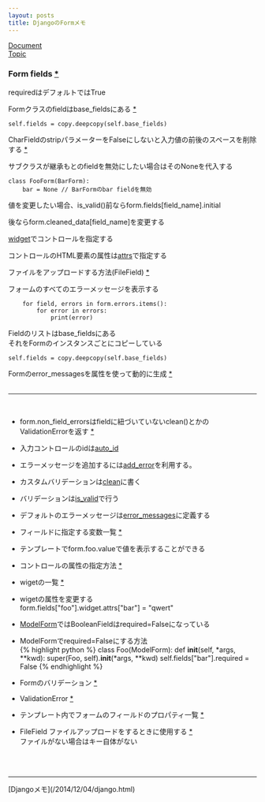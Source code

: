 ```yaml
---
layout: posts
title: DjangoのFormメモ 
---
```

[Document](https://docs.djangoproject.com/en/stable/ref/forms/)  
[Topic](https://docs.djangoproject.com/en/stable/topics/forms/)  

### Form fields [\*](https://docs.djangoproject.com/en/stable/ref/forms/fields/)
requiredはデフォルトではTrue  

Formクラスのfieldはbase_fieldsにある [*](https://github.com/django/django/blob/ec6121693f112ae33b653b4364e812722d2eb567/django/forms/forms.py#L93)  

```
self.fields = copy.deepcopy(self.base_fields)
```

CharFieldのstripパラメーターをFalseにしないと入力値の前後のスペースを削除する [\*](https://docs.djangoproject.com/en/1.9/ref/forms/fields/#django.forms.CharField.strip)  

サブクラスが継承もとのfieldを無効にしたい場合はそのNoneを代入する  

```
class FooForm(BarForm):
    bar = None // BarFormのbar fieldを無効
```
値を変更したい場合、is_valid()前ならform.fields[field_name].initial  

後ならform.cleaned_data[field_name]を変更する  

[widget](https://docs.djangoproject.com/en/stable/ref/forms/widgets/)でコントロールを指定する  

コントロールのHTML要素の属性は[attrs](https://docs.djangoproject.com/en/1.9/ref/forms/widgets/#django.forms.Widget.attrs)で指定する  

ファイルをアップロードする方法(FileField) [\*](https://docs.djangoproject.com/en/stable/topics/http/file-uploads/)  

フォームのすべてのエラーメッセージを表示する

```
    for field, errors in form.errors.items():
        for error in errors:
            print(error)
```

Fieldのリストはbase_fieldsにある  
それをFormのインスタンスごとにコピーしている

```
self.fields = copy.deepcopy(self.base_fields)
```

Formのerror_messagesを属性を使って動的に生成 [\*](/2016/07/03/django-form-error_messages-format-field-label-attributes.html)  
<br>

<hr>
<br>

* form.non_field_errorsはfieldに紐づいていないclean()とかのValidationErrorを返す [\*](https://docs.djangoproject.com/en/stable/ref/forms/api/#django.forms.Form.non_field_errors)

* 入力コントロールのidは[auto_id](https://docs.djangoproject.com/en/stable/ref/forms/api/#django.forms.Form.auto_id)

* エラーメッセージを追加するには[add_error](https://docs.djangoproject.com/en/stable/ref/forms/api/#django.forms.Form.add_error)を利用する。

* カスタムバリデーションは[clean](https://docs.djangoproject.com/en/stable/ref/forms/api/#django.forms.Form.clean)に書く

* バリデーションは[is_valid](https://docs.djangoproject.com/en/stable/ref/forms/api/#django.forms.Form.is_valid)で行う

* デフォルトのエラーメッセージは[error_messages](https://docs.djangoproject.com/en/stable/ref/forms/fields/#django.forms.Field.error_messages)に定義する

* フィールドに指定する変数一覧 [*](https://docs.djangoproject.com/en/stable/ref/forms/fields/#core-field-arguments)

* テンプレートでform.foo.valueで値を表示することができる

* コントロールの属性の指定方法 [*](https://docs.djangoproject.com/en/stable/ref/forms/widgets/#django.forms.Widget.attrs)

* wigetの一覧 [*](https://docs.djangoproject.com/en/stable/ref/forms/widgets/)

* wigetの属性を変更する   
form.fields["foo"].widget.attrs["bar"] = "qwert" 

* [ModelForm](https://docs.djangoproject.com/en/stable/topics/forms/modelforms/)ではBooleanFieldはrequired=Falseになっている

* ModelFormでrequired=Falseにする方法    
{% highlight python %}
class Foo(ModelForm):
    def __init__(self, *args, **kwd):
        super(Foo, self).__init__(*args, **kwd)
        self.fields["bar"].required = False
{% endhighlight %}

* Formのバリデーション [\*](https://docs.djangoproject.com/ja/1.9/ref/forms/validation/)  

* ValidationError [\*](https://docs.djangoproject.com/en/stable/ref/exceptions/#validationerror)  

* テンプレート内でフォームのフィールドのプロパティ一覧 [\*](https://docs.djangoproject.com/ja/stable/topics/forms/#looping-over-the-form-s-fields)  

* FileField ファイルアップロードをするときに使用する [\*](https://docs.djangoproject.com/ja/1.9/ref/forms/fields/#filefield)  
ファイルがない場合はキー自体がない  
<br>
<br/>
<hr/>
[Djangoメモ](/2014/12/04/django.html)
